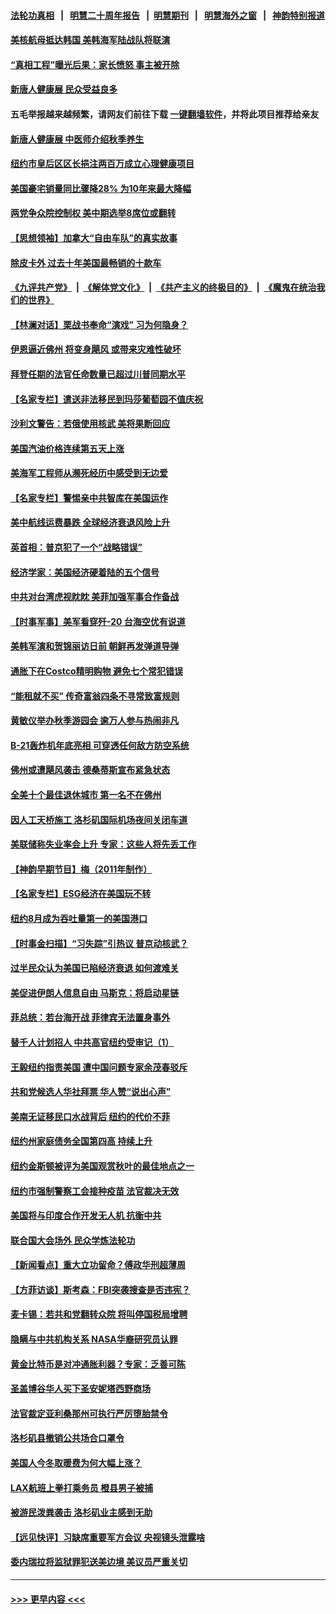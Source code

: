 #### [法轮功真相](https://github.com/gfw-breaker/truth/blob/master/README.md?t=0) &nbsp;&nbsp;|&nbsp;&nbsp; [明慧二十周年报告](https://github.com/gfw-breaker/mh-reports/blob/master/README.md?t=0) &nbsp;&nbsp;|&nbsp;&nbsp;[明慧期刊](https://github.com/gfw-breaker/mh-qikan) &nbsp;&nbsp;|&nbsp;&nbsp; [明慧海外之窗](https://github.com/gfw-breaker/mh-news/blob/master/README.md?t=0) &nbsp;&nbsp;|&nbsp;&nbsp; [神韵特别报道](https://github.com/gfw-breaker/mh-news/blob/master/shenyun.md?t=0)
#### [美核航母抵达韩国 美韩海军陆战队将联演](../pages/nsc412/n13832816.md?t=09261450) 
#### [“真相工程”曝光后果：家长愤怒 事主被开除](../pages/nsc412/n13832684.md?t=09261450) 
#### [新唐人健康展 民众受益良多](../pages/nsc412/n13832759.md?t=09261450) 
#### 五毛举报越来越频繁，请网友们前往下载 [一键翻墙软件](https://github.com/gfw-breaker/ssr-accounts)，并将此项目推荐给亲友
#### [新唐人健康展 中医师介绍秋季养生](../pages/nsc412/n13832730.md?t=09261450) 
#### [纽约市皇后区区长挹注两百万成立心理健康项目](../pages/nsc412/n13832480.md?t=09261450) 
#### [美国豪宅销量同比骤降28% 为10年来最大降幅](../pages/nsc412/n13832678.md?t=09261450) 
#### [两党争众院控制权 美中期选举8席位或翻转](../pages/nsc412/n13832557.md?t=09261450) 
#### [【思想领袖】加拿大“自由车队”的真实故事](../pages/nsc412/n13816427.md?t=09261450) 
#### [除皮卡外 过去十年美国最畅销的十款车](../pages/nsc412/n13817415.md?t=09261450) 
#### [《九评共产党》](https://github.com/begood0513/9ping.md/blob/master/README.md) &nbsp;|&nbsp; [《解体党文化》](../../../../jtdwh.md/blob/master/README.md)  &nbsp;|&nbsp; [《共产主义的终极目的》](../../../../gczydzjmd.md/blob/master/README.md) &nbsp;|&nbsp; [《魔鬼在统治我们的世界》](../../../../mgztzwmdsj.md/blob/master/README.md) 
#### [【林澜对话】栗战书奉命“演戏” 习为何隐身？](../pages/nsc412/n13832484.md?t=09261450) 
#### [伊恩逼近佛州 将变身飓风 或带来灾难性破坏](../pages/nsc412/n13832548.md?t=09261450) 
#### [拜登任期的法官任命数量已超过川普同期水平](../pages/nsc412/n13832506.md?t=09261450) 
#### [【名家专栏】遣送非法移民到玛莎葡萄园不值庆祝](../pages/nsc412/n13832416.md?t=09261450) 
#### [沙利文警告：若俄使用核武 美将果断回应](../pages/nsc412/n13832473.md?t=09261450) 
#### [美国汽油价格连续第五天上涨](../pages/nsc412/n13832514.md?t=09261450) 
#### [美海军工程师从濒死经历中感受到无边爱](../pages/nsc412/n13832429.md?t=09261450) 
#### [【名家专栏】警惕亲中共智库在美国运作](../pages/nsc412/n13832414.md?t=09261450) 
#### [美中航线运费暴跌 全球经济衰退风险上升](../pages/nsc412/n13832474.md?t=09261450) 
#### [英首相：普京犯了一个“战略错误”](../pages/nsc412/n13832466.md?t=09261450) 
#### [经济学家：美国经济硬着陆的五个信号](../pages/nsc412/n13832272.md?t=09261450) 
#### [中共对台湾虎视眈眈 美菲加强军事合作备战](../pages/nsc412/n13832254.md?t=09261450) 
#### [【时事军事】美军看穿歼-20 台海空优有说道](../pages/nsc412/n13832230.md?t=09261450) 
#### [美韩军演和贺锦丽访日前 朝鲜再发弹道导弹](../pages/nsc412/n13832388.md?t=09261450) 
#### [通胀下在Costco精明购物 避免七个常犯错误](../pages/nsc412/n13828547.md?t=09261450) 
#### [“能租就不买” 传奇富翁四条不寻常致富规则](../pages/nsc412/n13830882.md?t=09261450) 
#### [黄敏仪举办秋季游园会 逾万人参与热闹非凡](../pages/nsc412/n13832291.md?t=09261450) 
#### [B-21轰炸机年底亮相 可穿透任何敌方防空系统](../pages/nsc412/n13830029.md?t=09261450) 
#### [佛州或遭飓风袭击 德桑蒂斯宣布紧急状态](../pages/nsc412/n13832237.md?t=09261450) 
#### [全美十个最佳退休城市 第一名不在佛州](../pages/nsc412/n13832070.md?t=09261450) 
#### [因人工天桥施工 洛杉矶国际机场夜间关闭车道](../pages/nsc412/n13831678.md?t=09261450) 
#### [美联储称失业率会上升 专家：这些人将先丢工作](../pages/nsc412/n13832172.md?t=09261450) 
#### [【神韵早期节目】梅（2011年制作）](../pages/nsc412/n13832138.md?t=09261450) 
#### [【名家专栏】ESG经济在美国玩不转](../pages/nsc412/n13831989.md?t=09261450) 
#### [纽约8月成为吞吐量第一的美国港口](../pages/nsc412/n13832037.md?t=09261450) 
#### [【时事金扫描】“习失踪”引热议 普京动核武？](../pages/nsc412/n13832116.md?t=09261450) 
#### [过半民众认为美国已陷经济衰退 如何渡难关](../pages/nsc412/n13832147.md?t=09261450) 
#### [美促进伊朗人信息自由 马斯克：将启动星链](../pages/nsc412/n13832084.md?t=09261450) 
#### [菲总统：若台海开战 菲律宾无法置身事外](../pages/nsc412/n13832077.md?t=09261450) 
#### [替千人计划招人 中共高官纽约受审记（1）](../pages/nsc412/n13831743.md?t=09261450) 
#### [王毅纽约指责美国 遭中国问题专家余茂春驳斥](../pages/nsc412/n13831846.md?t=09261450) 
#### [共和党候选人华社拜票 华人赞“说出心声”](../pages/nsc412/n13831735.md?t=09261450) 
#### [美南无证移民口水战背后 纽约的代价不菲](../pages/nsc412/n13831699.md?t=09261450) 
#### [纽约州家庭债务全国第四高 持续上升](../pages/nsc412/n13831704.md?t=09261450) 
#### [纽约金斯顿被评为美国观赏秋叶的最佳地点之一](../pages/nsc412/n13831731.md?t=09261450) 
#### [纽约市强制警察工会接种疫苗 法官裁决无效](../pages/nsc412/n13831719.md?t=09261450) 
#### [美国将与印度合作开发无人机 抗衡中共](../pages/nsc412/n13831718.md?t=09261450) 
#### [联合国大会场外 民众学炼法轮功](../pages/nsc412/n13831710.md?t=09261450) 
#### [【新闻看点】重大立功留命？傅政华刑超薄周](../pages/nsc412/n13831596.md?t=09261450) 
#### [【方菲访谈】斯考森：FBI突袭搜查是否违宪？](../pages/nsc412/n13831605.md?t=09261450) 
#### [麦卡锡：若共和党翻转众院 将叫停国税局增聘](../pages/nsc412/n13831646.md?t=09261450) 
#### [隐瞒与中共机构关系 NASA华裔研究员认罪](../pages/nsc412/n13831664.md?t=09261450) 
#### [黄金比特币是对冲通胀利器？专家：乏善可陈](../pages/nsc412/n13831604.md?t=09261450) 
#### [圣盖博谷华人买下圣安妮塔西野商场](../pages/nsc412/n13831665.md?t=09261450) 
#### [法官裁定亚利桑那州可执行严厉堕胎禁令](../pages/nsc412/n13831536.md?t=09261450) 
#### [洛杉矶县撤销公共场合口罩令](../pages/nsc412/n13831649.md?t=09261450) 
#### [美国人今冬取暖费为何大幅上涨？](../pages/nsc412/n13831603.md?t=09261450) 
#### [LAX航班上拳打乘务员 橙县男子被捕](../pages/nsc412/n13831640.md?t=09261450) 
#### [被游民泼粪袭击 洛杉矶业主感到无助](../pages/nsc412/n13831629.md?t=09261450) 
#### [【远见快评】习缺席重要军方会议 央视镜头泄露啥](../pages/nsc412/n13831601.md?t=09261450) 
#### [委内瑞拉将监狱罪犯送美边境 美议员严重关切](../pages/nsc412/n13831602.md?t=09261450) 

----
#### [ >>> 更早内容 <<< ](../indexes/nsc412-earlier.md)
